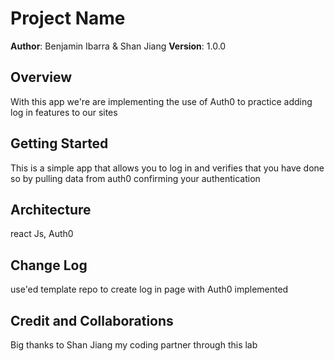 # Project Name

**Author**: Benjamin Ibarra & Shan Jiang
**Version**: 1.0.0

## Overview
With this app we're are implementing the use of Auth0 to practice adding log in features to our sites

## Getting Started
This is a simple app that allows you to log in and verifies that you have done so by pulling data from auth0 confirming your authentication

## Architecture
react Js, Auth0

## Change Log
use'ed template repo to create log in page with Auth0 implemented

## Credit and Collaborations
Big thanks to Shan Jiang my coding partner through this lab